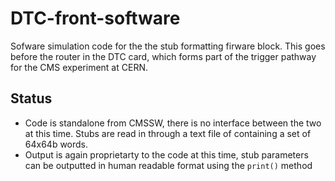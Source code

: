 # DTC-front-software
Sofware simulation code for the the stub formatting firware block. This goes before the router in the DTC card, which forms part of the trigger pathway for the CMS experiment at CERN.

## Status
- Code is standalone from CMSSW, there is no interface between the two at this time. Stubs are read in through a text file of containing a set of 64x64b words.
- Output is again proprietarty to the code at this time, stub parameters can be outputted in human readable format using the `print()` method
